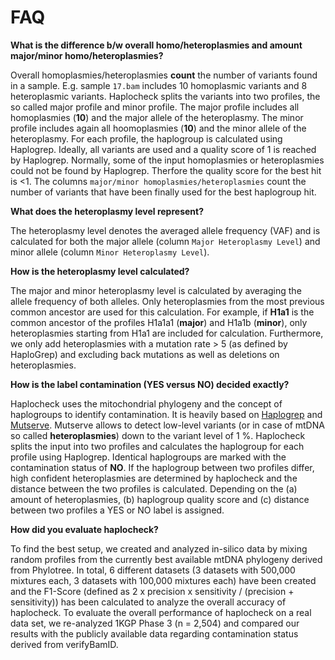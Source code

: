 # FAQ

**What is the difference b/w overall homo/heteroplasmies and amount major/minor homo/heteroplasmies?**  

Overall homoplasmies/heteroplasmies **count** the number of variants found in a sample. E.g. sample `17.bam` includes 10 homoplasmic variants and 8 heteroplasmic variants. Haplocheck splits the variants into two profiles, the so called major profile and minor profile. The major profile includes all homoplasmies (**10**) and the major allele of the heteroplasmy. The minor profile includes again all hoomoplasmies (**10**) and the minor allele of the heteroplasmy. For each profile, the haplogroup is calculated using Haplogrep. Ideally, all variants are used and a quality score of 1 is reached by Haplogrep. Normally, some of the input homoplasmies or heteroplasmies could not be found by Haplogrep. Therfore the quality score for the best hit is <1. The columns `major/minor homoplasmies/heteroplasmies` count the number of variants that have been finally used for the best haplogroup hit.    

**What does the heteroplasmy level represent?**

The heteroplasmy level denotes the averaged allele frequency (VAF) and is calculated for both the major allele (column `Major Heteroplasmy Level`) and minor allele (column `Minor Heteroplasmy Level`).

**How is the heteroplasmy level calculated?**

The major and minor heteroplasmy level is calculated by averaging the allele frequency of both alleles.  Only heteroplasmies from the most previous common ancestor are used for this calculation. For example, if **H1a1** is the common ancestor of the profiles H1a1a1 (**major**) and H1a1b (**minor**), only heteroplasmies starting from H1a1 are included for calculation. Furthermore, we only add heteroplasmies with a mutation rate > 5 (as defined by HaploGrep) and excluding back mutations as well as deletions on heteroplasmies.

**How is the label contamination (YES versus NO) decided exactly?**

Haplocheck uses the mitochondrial phylogeny and the concept of haplogroups to identify contamination. It is heavily based on [Haplogrep](https://github.com/seppinho/haplogrep-cmd) and [Mutserve](https://github.com/seppinho/mutserve). Mutserve allows to detect low-level variants (or in case of mtDNA so called **heteroplasmies**) down to the variant level of 1 %. Haplocheck splits the input into two profiles and calculates the haplogroup for each profile using Haplogrep. Identical haplogroups are marked with the contamination status of **NO**. If the haplogroup between two profiles differ, high confident heteroplasmies are determined by haplocheck and the distance between the two profiles is calculated. Depending on the (a) amount of heteroplasmies, (b) haplogroup quality score and (c) distance between two profiles a YES or NO label is assigned.

**How did you evaluate haplocheck?**

To find the best setup, we created and analyzed in-silico data by mixing random profiles from the currently best available mtDNA phylogeny derived from Phylotree. In total, 6 different datasets (3 datasets with 500,000 mixtures each, 3 datasets with 100,000 mixtures each) have been created and the F1-Score (defined as 2 x precision x sensitivity / (precision + sensitivity)) has been calculated to analyze the overall accuracy of haplocheck. To evaluate the overall performance of haplocheck on a real data set, we re-analyzed 1KGP Phase 3 (n = 2,504) and compared our results with the publicly available data regarding contamination status derived from verifyBamID.
